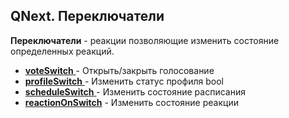 ## QNext. Переключатели

**Переключатели** - реакции позволяющие изменить состояние определенных реакций.


 * [**voteSwitch** ](/docs-test/_export/reactions/voteopen)- Открыть/закрыть голосование
 * [**profileSwitch** ](/docs-test/_export/reactions/profileswitch)- Изменить статус профиля bool
 * [**scheduleSwitch**  ](/docs-test/_export/reactions/scheduleon)- Изменить состояние расписания
 * [**reactionOnSwitch**](/docs-test/_export/reactions/reactionswitch) - Изменить состояние реакции


  
